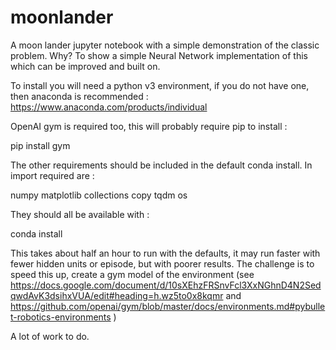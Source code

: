 # moonlander

A moon lander jupyter notebook with a simple demonstration of the classic problem. Why? To show a simple Neural Network implementation of this which can be improved and built on.

To install you will need a python v3 environment, if you do not have one, then anaconda is recommended : https://www.anaconda.com/products/individual

OpenAI gym is required too, this will probably require pip to install :

pip install gym

The other requirements should be included in the default conda install. In import required are :

numpy
matplotlib
collections
copy
tqdm
os

They should all be available with :

conda install <lib>
  
This takes about half an hour to run with the defaults, it may run faster with fewer hidden units or episode, but with poorer results. The challenge is to speed this up, create a gym model of the environment (see https://docs.google.com/document/d/10sXEhzFRSnvFcl3XxNGhnD4N2SedqwdAvK3dsihxVUA/edit#heading=h.wz5to0x8kqmr and https://github.com/openai/gym/blob/master/docs/environments.md#pybullet-robotics-environments )

A lot of work to do.
